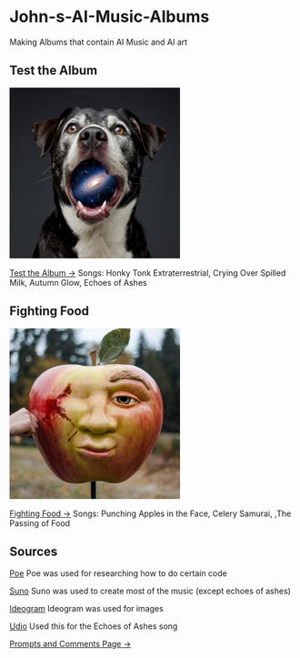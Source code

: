 # John-s-AI-Music-Albums
Making Albums that contain AI Music and AI art

## Test the Album

<img src="a-photo-of-a-dog-with-its-mouth-open-revealing-a-g-QOSAav7JSNKaqvgN60qdcQ-OkUzpDhFQhOJqPkvkfeOmQ.jpeg" alt="Autumn" style="width:300px;"/>

[Test the Album ->](Test-Album.md)
Songs:
Honky Tonk Extraterrestrial,
Crying Over Spilled Milk,
Autumn Glow,
Echoes of Ashes

## Fighting Food

<img src="a-photo-of-a-large-apple-with-a-face-the-apple-is--FQTk5kLOQJa2roUBqJ220Q-jOhvfelwQdCeTa01Uc7WWg.jpeg" alt="Autumn" style="width:300px;"/>

[Fighting Food ->](Fighting-Food.md)
Songs:
Punching Apples in the Face, Celery Samurai, ,The Passing of Food

## Sources

[Poe](https://poe.com/) 
Poe was used for researching how to do certain code

[Suno](https://suno.com/create) 
Suno was used to create most of the music (except echoes of ashes)

[Ideogram](https://ideogram.ai/t/explore)
Ideogram was used for images

[Udio](https://www.udio.com/home)
Used this for the Echoes of Ashes song

[Prompts and Comments Page ->](Prompts-Used-and-Comments.md)
